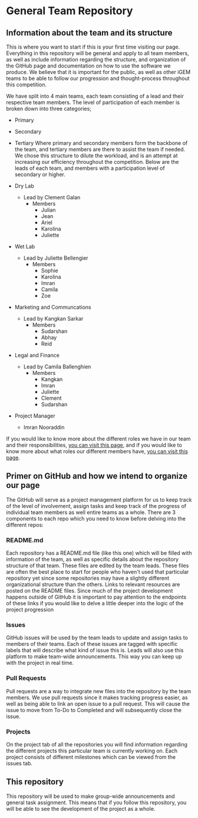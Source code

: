 # General Team Repository

## Information about the team and its structure
This is where you want to start if this is your first time visiting our page. Everything in this repository will be general and apply to all team members, as well as include information regarding the structure, and organization of the GitHub page and documentation on how to use the software we produce. We believe that it is important for the public, as well as other iGEM teams to be able to follow our progression and thought-process throughout this competition.

We have split into 4 main teams, each team consisting of a lead and their respective team members. The level of participation of each member is broken down into three categories;
- Primary
- Secondary
- Tertiary
Where primary and secondary members form the backbone of the team, and tertiary members are there to assist the team if needed. We chose this structure to dilute the workload, and is an attempt at increasing our efficiency throughout the competition. Below are the leads of each team, and members with a participation level of secondary or higher.

- Dry Lab
	- Lead by Clement Galan
		- Members
			- Julian
			- Jean
			- Ariel
			- Karolina
			- Juliette
- Wet Lab
	- Lead by Juliette Bellengier
		- Members
			- Sophie
			- Karolina
			- Imran
			- Camila
			- Zoe
- Marketing and Communcations
	- Lead by Kangkan Sarkar
		- Members
			- Sudarshan
			- Abhay
			- Reid
- Legal and Finance
	- Lead by Camila Ballenghien
		- Members  
			- Kangkan
			- Imran
			- Juliette
			- Clement
			- Sudarshan
- Project Manager
	- Imran Nooraddin 

If you would like to know more about the different roles we have in our team and their responsibilities, [you can visit this page](https://docs.google.com/spreadsheets/d/1EI8O8MLVQEvRWaE8_FR-D1FZlNSERg_TUA64oNR0EVU/edit?usp=sharing), and if you would like to know more about what roles our different members have, [you can visit this page](https://docs.google.com/document/d/15pZEmhWqGDY22QHJigkaIEml6qUhnqbMtDb3aLcBL18/edit?usp=sharing).

## Primer on GitHub and how we intend to organize our page

The GitHub will serve as a project management platform for us to keep track of the level of involvement, assign tasks and keep track of the progress of individual team members as well entire teams as a whole. There are 3 components to each repo which you need to know before delving into the different repos:

### README.md
Each repository has a README.md file (like this one) which will be filled with information of the team, as well as specific details about the repository structure of that team. These files are edited by the team leads. These files are often the best place to start for people who haven't used that particular repository yet since some repositories may have a slightly different organizational structure than the others. Links to relevant resources are posted on the README files. Since much of the project development happens outside of GitHub it is important to pay attention to the endpoints of these links if you would like to delve a little deeper into the logic of the project progression

### Issues
GitHub issues will be used by the team leads to update and assign tasks to members of their teams. Each of these issues are tagged with specific labels that will describe what kind of issue this is. Leads will also use this platform to make team-wide announcements. This way you can keep up with the project in real time.

### Pull Requests
Pull requests are a way to integrate new files into the repository by the team members. We use pull requests since it makes tracking progress easier, as well as being able to link an open issue to a pull request. This will cause the issue to move from To-Do to Completed and will subsequently close the issue.

### Projects
On the project tab of all the repositories you will find information regarding the different projects this particular team is currently working on. Each project consists of different milestones which can be viewed from the issues tab.

## This repository
This repository will be used to make group-wide announcements and general task assignment. This means that if you follow this repository, you will be able to see the development of the project as a whole.


